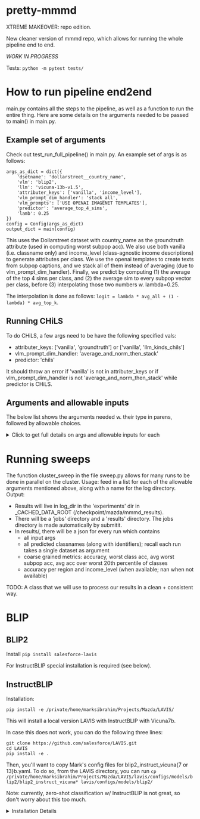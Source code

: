 # pretty-mmmd
XTREME MAKEOVER: repo edition. 

New cleaner version of mmmd repo, which allows for running the whole pipeline end to end. 

*WORK IN PROGRESS*

Tests:
`python -m pytest tests/`

# How to run pipeline end2end

main.py contains all the steps to the pipeline, as well as a function to run the entire thing.
Here are some details on the arguments needed to be passed to main() in main.py.

## Example set of arguments

Check out test_run_full_pipeline() in main.py. An example set of args is as follows:

```
args_as_dict = dict({
	'dsetname': 'dollarstreet__country_name',
	'vlm': 'blip2',
	'llm': 'vicuna-13b-v1.5',
	'attributer_keys': ['vanilla', 'income_level'],
	'vlm_prompt_dim_handler': 'stack_all', 
	'vlm_prompts': ['USE OPENAI IMAGENET TEMPLATES'],
	'predictor': 'average_top_4_sims',
	'lamb': 0.25
})
config = Config(args_as_dict)
output_dict = main(config)
```

This uses the Dollarstreet dataset with country_name as the groundtruth attribute (used in computing worst subpop acc). 
We also use both vanilla (i.e. classname only) and income_level (class-agnostic income descriptions) to generate attributes per class.
We use the openai templates to create texts from subpop captions, and we stack all of them instead of averaging (due to vlm_prompt_dim_handler).
Finally, we predict by computing (1) the average of the top 4 sims per class, and (2) the average sim to every subpop vector per class, before (3) interpolating those two numbers w. lambda=0.25. 

The interpolation is done as follows: ```logit = lambda * avg_all + (1 - lambda) * avg_top_k```.

## Running CHiLS

To do CHiLS, a few args need to be have the following specified vals:
- attributer_keys: ['vanilla', 'groundtruth'] or ['vanilla', 'llm_kinds_chils']
- vlm_prompt_dim_handler: 'average_and_norm_then_stack'
- predictor: 'chils'

It should throw an error if 'vanilla' is not in attributer_keys or if vlm_prompt_dim_handler is not 'average_and_norm_then_stack' while predictor is CHiLS.

## Arguments and allowable inputs
The below list shows the arguments needed w. their type in parens, followed by allowable choices.

<details><summary>Click to get full details on args and allowable inputs for each</summary>
- dsetname (str): 
	- Breeds dsets: `living17, entity30, entity13, nonliving26`
	- Dollarstreet: `dollarstreet__{region / country.name / income_group}`; second part says what to define as gt attr. Not super important.
	- GeoDE: `geode__{region / country.name}`; second part like in dollarstreet
	- MITStates: `mit_states__{thresh value}`; for now, just use 0.8 or 0.9 for thresh value. This determines how we filter classes.
- vlm (str): `clip_{mtype, e.g. ViT-B/16}` or `blip2`
- llm (str): `vicuna-13b-v1.5`
- attributer_keys (List[str]); Take a look at init_attributer in models/attributer.py to see all the choices. Some notes below
	- 'groundtruth' uses the gt_attrs_per_class per dataset
	- 'vanilla' is classname only
	- 'llm_{query}' uses LLM outputs following llm_query 'query' (e.g. llm_kinds --> answers to 'List diff kinds of {classname}'.)
	- 'income_level' returns a fixed set for all classes
- vlm_prompt_dim_handler (str): `average_and_norm_then_stack, stack_all, average_and_stack`; I'd only use the first two.
- vlm_prompts (List[str]): this is flexbile, but I'd really only use one of the three following:
	- `['a photo of a {}]`
	- `['USE OPENAI IMAGENET TEMPLATES']`
	- `['USE CONDENSED OPENAI TEMPLATES']`
- predictor (str): check out init_predictor in models/predictor.py for all options. Some notes below:
	- `average_top_k` will use whatever is after last '_' as k; same for `interpol_top_sims_k`
- lamb (float): only used for interpol_top_sims_k; I've never tried playing with this. 0.5 is probably fine
</details>

# Running sweeps

The function cluster_sweep in the file sweep.py allows for many runs to be done in parallel on the cluster. 
Usage: feed in a list for each of the allowable arguments mentioned above, along with a name for the log directory.
Output: 
- Results will live in log_dir in the 'experiments' dir in _CACHED_DATA_ROOT (/checkpoint/mazda/mmmd_results).
- There will be a 'jobs' directory and a 'results' directory. The jobs directory is made automatically by submitit. 
- In results/, there will be a json for every run which contains
	- all input args
	- all predicted classnames (along with identifiers); recall each run takes a single dataset as argument
	- coarse grained metrics: accuracy, worst class acc, avg worst subpop acc, avg acc over worst 20th percentile of classes
	- accuracy per region and income_level (when available; nan when not available)

TODO: A class that we will use to process our results in a clean + consistent way. 

# BLIP


## BLIP2

Install `pip install salesforce-lavis`

For InstructBLIP special installation is required (see below).

## InstructBLIP

Installation:

`pip install -e /private/home/marksibrahim/Projects/Mazda/LAVIS/`

This will install a local version LAVIS with InstructBLIP with Vicuna7b. 

In case this does not work, you can do the following three lines:

```
git clone https://github.com/salesforce/LAVIS.git
cd LAVIS
pip install -e . 
```

Then, you'll want to copy Mark's config files for blip2_instruct_vicuna{7 or 13}b.yaml.
To do so, from the LAVIS directory, you can run 
`cp /private/home/marksibrahim/Projects/Mazda/LAVIS/lavis/configs/models/blip2/blip2_instruct_vicuna* lavis/configs/models/blip2/`

Note: currently, zero-shot classification w/ InstructBLIP is not great, so don't worry about this too much.

<details>
  <summary>Installation Details</summary>
	- vicuna-7b-v1.5: `/checkpoint/marksibrahim/models/mazda/vicuna-7b-v1.5/` (downloaded from Hugging Face using repo API)
	- install LAVIS locall and update path above following https://github.com/salesforce/LAVIS/tree/main/projects/instructblip
  
</details>

